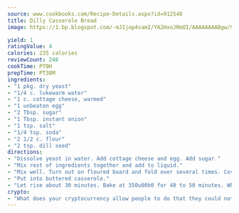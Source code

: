```yaml
---
source: www.cookbooks.com/Recipe-Details.aspx?id=912548
title: Dilly Casserole Bread
image: https://1.bp.blogspot.com/-mJIjop4samI/YA2HxoJRmOI/AAAAAAAABgw/9Q6cN5purxQQ0M3111-VxRXtHYk4x987wCLcBGAsYHQ/s320/19.png

yield: 1
ratingValue: 4
calories: 235 calories
reviewCount: 248
cookTime: PT0H
prepTime: PT38M
ingredients:
- "1 pkg. dry yeast"
- "1/4 c. lukewarm water"
- "1 c. cottage cheese, warmed"
- "1 unbeaten egg"
- "2 Tbsp. sugar"
- "1 Tbsp. instant onion"
- "1 tsp. salt"
- "1/4 tsp. soda"
- "2 1/2 c. flour"
- "2 tsp. dill seed"
directions:
- "Dissolve yeast in water. Add cottage cheese and egg. Add sugar."
- "Mix rest of ingredients together and add to liquid."
- "Mix well. Turn out on floured board and fold over several times. Cover and let rise until double. Push down."
- "Put into buttered casserole."
- "Let rise about 30 minutes. Bake at 350u00b0 for 40 to 50 minutes. When done, butter top and sprinkle with salt."
crypto:
- "What does your cryptocurrency allow people to do that they could not do otherwise, and how does it help them do existing tasks more quickly or cheaply?"
---
```

